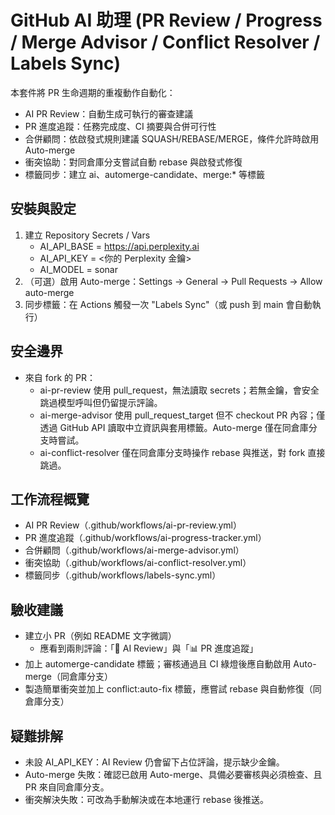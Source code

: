 # GitHub AI 助理 (PR Review / Progress / Merge Advisor / Conflict Resolver / Labels Sync)

本套件將 PR 生命週期的重複動作自動化：
- AI PR Review：自動生成可執行的審查建議
- PR 進度追蹤：任務完成度、CI 摘要與合併可行性
- 合併顧問：依啟發式規則建議 SQUASH/REBASE/MERGE，條件允許時啟用 Auto-merge
- 衝突協助：對同倉庫分支嘗試自動 rebase 與啟發式修復
- 標籤同步：建立 ai、automerge-candidate、merge:* 等標籤

## 安裝與設定
1. 建立 Repository Secrets / Vars
   - AI_API_BASE = https://api.perplexity.ai
   - AI_API_KEY = <你的 Perplexity 金鑰>
   - AI_MODEL = sonar
2. （可選）啟用 Auto-merge：Settings → General → Pull Requests → Allow auto-merge
3. 同步標籤：在 Actions 觸發一次 "Labels Sync"（或 push 到 main 會自動執行）

## 安全邊界
- 來自 fork 的 PR：
  - ai-pr-review 使用 pull_request，無法讀取 secrets；若無金鑰，會安全跳過模型呼叫但仍留提示評論。
  - ai-merge-advisor 使用 pull_request_target 但不 checkout PR 內容；僅透過 GitHub API 讀取中立資訊與套用標籤。Auto-merge 僅在同倉庫分支時嘗試。
  - ai-conflict-resolver 僅在同倉庫分支時操作 rebase 與推送，對 fork 直接跳過。

## 工作流程概覽
- AI PR Review（.github/workflows/ai-pr-review.yml）
- PR 進度追蹤（.github/workflows/ai-progress-tracker.yml）
- 合併顧問（.github/workflows/ai-merge-advisor.yml）
- 衝突協助（.github/workflows/ai-conflict-resolver.yml）
- 標籤同步（.github/workflows/labels-sync.yml）

## 驗收建議
- 建立小 PR（例如 README 文字微調）
  - 應看到兩則評論：「🤖 AI Review」與「📊 PR 進度追蹤」
- 加上 automerge-candidate 標籤；審核通過且 CI 綠燈後應自動啟用 Auto-merge（同倉庫分支）
- 製造簡單衝突並加上 conflict:auto-fix 標籤，應嘗試 rebase 與自動修復（同倉庫分支）

## 疑難排解
- 未設 AI_API_KEY：AI Review 仍會留下占位評論，提示缺少金鑰。
- Auto-merge 失敗：確認已啟用 Auto-merge、具備必要審核與必須檢查、且 PR 來自同倉庫分支。
- 衝突解決失敗：可改為手動解決或在本地運行 rebase 後推送。